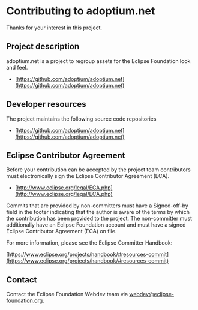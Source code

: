 # Contributing to adoptium.net

Thanks for your interest in this project.

## Project description

adoptium.net is a project to regroup assets for the Eclipse Foundation look and feel.

* [https://github.com/adoptium/adoptium.net](https://github.com/adoptium/adoptium.net)

## Developer resources

The project maintains the following source code repositories

* [https://github.com/adoptium/adoptium.net](https://github.com/adoptium/adoptium.net)

## Eclipse Contributor Agreement

Before your contribution can be accepted by the project team contributors must
electronically sign the Eclipse Contributor Agreement (ECA).

* [http://www.eclipse.org/legal/ECA.php](http://www.eclipse.org/legal/ECA.php)

Commits that are provided by non-committers must have a Signed-off-by field in
the footer indicating that the author is aware of the terms by which the
contribution has been provided to the project. The non-committer must
additionally have an Eclipse Foundation account and must have a signed Eclipse
Contributor Agreement (ECA) on file.

For more information, please see the Eclipse Committer Handbook:

[https://www.eclipse.org/projects/handbook/#resources-commit](https://www.eclipse.org/projects/handbook/#resources-commit)

## Contact

Contact the Eclipse Foundation Webdev team via webdev@eclipse-foundation.org.
